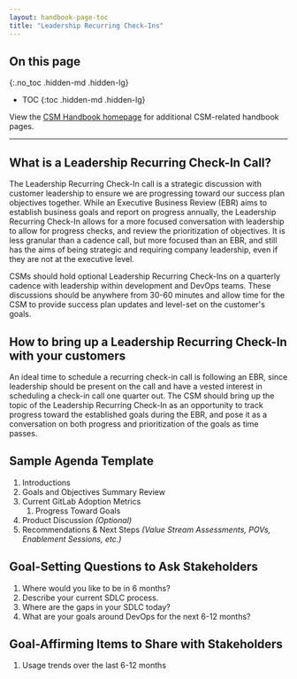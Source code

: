 ```yaml
---
layout: handbook-page-toc
title: "Leadership Recurring Check-Ins"
---
```


## On this page
{:.no_toc .hidden-md .hidden-lg}

- TOC
{:toc .hidden-md .hidden-lg}

View the [CSM Handbook homepage](/handbook/customer-success/csm/) for additional CSM-related handbook pages.

---

## What is a Leadership Recurring Check-In Call?

The Leadership Recurring Check-In call is a strategic discussion with customer leadership to ensure we are progressing toward our success plan objectives together. While an Executive Business Review (EBR) aims to establish business goals and report on progress annually, the Leadership Recurring Check-In allows for a more focused conversation with leadership to allow for progress checks, and review the prioritization of objectives. It is less granular than a cadence call, but more focused than an EBR, and still has the aims of being strategic and requiring company leadership, even if they are not at the executive level.

CSMs should hold optional Leadership Recurring Check-Ins on a quarterly cadence with leadership within development and DevOps teams. These discussions should be anywhere from 30-60 minutes and allow time for the CSM to provide success plan updates and level-set on the customer's goals.

## How to bring up a Leadership Recurring Check-In with your customers

An ideal time to schedule a recurring check-in call is following an EBR, since leadership should be present on the call and have a vested interest in scheduling a check-in call one quarter out. The CSM should bring up the topic of the Leadership Recurring Check-In as an opportunity to track progress toward the established goals during the EBR, and pose it as a conversation on both progress and prioritization of the goals as time passes.

## Sample Agenda Template
1. Introductions
1. Goals and Objectives Summary Review
1. Current GitLab Adoption Metrics
   1. Progress Toward Goals
1. Product Discussion _(Optional)_
1. Recommendations & Next Steps _(Value Stream Assessments, POVs, Enablement Sessions, etc.)_

## Goal-Setting Questions to Ask Stakeholders
1. Where would you like to be in 6 months?
1. Describe your current SDLC process.
1. Where are the gaps in your SDLC today?
1. What are your goals around DevOps for the next 6-12 months?

## Goal-Affirming Items to Share with Stakeholders
1. Usage trends over the last 6-12 months
